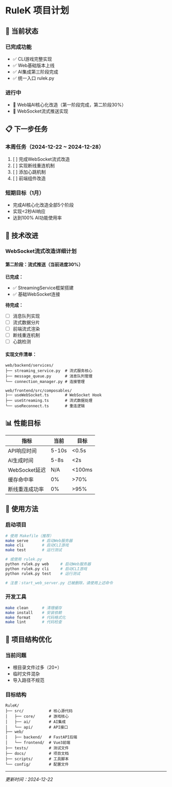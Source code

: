 # RuleK 项目计划

## 🎯 当前状态

### 已完成功能
- ✅ CLI游戏完整实现
- ✅ Web基础版本上线
- ✅ AI集成第三阶段完成
- ✅ 统一入口 rulek.py

### 进行中
- 🔄 Web端AI核心化改造（第一阶段完成，第二阶段30%）
- 🔄 WebSocket流式推送实现

## 📋 下一步任务

### 本周任务（2024-12-22 ~ 2024-12-28）
1. [ ] 完成WebSocket流式改造
2. [ ] 实现断线重连机制
3. [ ] 添加心跳机制
4. [ ] 前端组件改造

### 短期目标（1月）
- 完成AI核心化改造全部5个阶段
- 实现<2秒AI响应
- 达到100% AI功能使用率

## 🔧 技术改进

### WebSocket流式改造详细计划

#### 第二阶段：流式推送（当前进度30%）

**已完成：**
- ✅ StreamingService框架搭建
- ✅ 基础WebSocket连接

**待完成：**
- [ ] 消息队列实现
- [ ] 流式数据分片
- [ ] 前端流式渲染
- [ ] 断线重连机制
- [ ] 心跳检测

#### 实现文件清单：
```
web/backend/services/
├── streaming_service.py  # 流式服务核心
├── message_queue.py      # 消息队列管理
└── connection_manager.py # 连接管理

web/frontend/src/composables/
├── useWebSocket.ts       # WebSocket Hook
├── useStreaming.ts       # 流式数据处理
└── useReconnect.ts       # 重连逻辑
```

## 📊 性能目标

| 指标 | 当前 | 目标 |
|------|------|------|
| API响应时间 | 5-10s | <0.5s |
| AI生成时间 | 5-8s | <2s |
| WebSocket延迟 | N/A | <100ms |
| 缓存命中率 | 0% | >70% |
| 断线重连成功率 | 0% | >95% |

## 🚀 使用方法

### 启动项目
```bash
# 使用 Makefile（推荐）
make serve      # 启动Web服务器
make cli        # 启动CLI游戏
make test       # 运行测试

# 或使用 rulek.py
python rulek.py web     # 启动Web服务器
python rulek.py cli     # 启动CLI游戏
python rulek.py test    # 运行测试

# 注意：start_web_server.py 已被删除，请使用上述命令
```

### 开发工具
```bash
make clean      # 清理缓存
make install    # 安装依赖
make format     # 代码格式化
make lint       # 代码检查
```

## 📝 项目结构优化

### 当前问题
- 根目录文件过多（20+）
- 临时文件混杂
- 导入路径不规范

### 目标结构
```
RuleK/
├── src/           # 核心源代码
│   ├── core/      # 游戏核心
│   ├── ai/        # AI集成
│   └── api/       # API接口
├── web/
│   ├── backend/   # FastAPI后端
│   └── frontend/  # Vue3前端
├── tests/         # 测试文件
├── docs/          # 项目文档
├── scripts/       # 工具脚本
└── config/        # 配置文件
```

---
*更新时间：2024-12-22*
